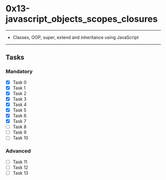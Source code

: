 # 0x13-javascript_objects_scopes_closures

---

* Classes, OOP, super, extend and inheritance using JavaScript

---

## Tasks

### Mandatory

* [x] Task 0
* [x] Task 1
* [x] Task 2
* [x] Task 3
* [x] Task 4
* [x] Task 5
* [x] Task 6
* [x] Task 7
* [ ] Task 8
* [ ] Task 9
* [ ] Task 10

### Advanced

* [ ] Task 11
* [ ] Task 12
* [ ] Task 13
